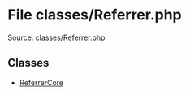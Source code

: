 File classes/Referrer.php
=========

Source: [classes/Referrer.php](https://github.com/PrestaShop/PrestaShop/blob/1.5.1.0/classes/Referrer.php)


Classes
-------

* [ReferrerCore](class.ReferrerCore.md)

